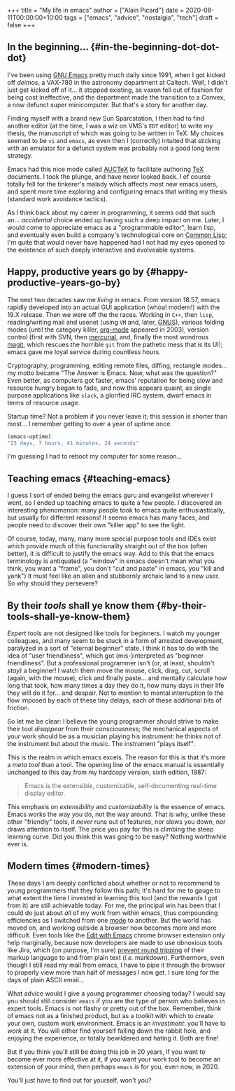 +++
title = "My life in emacs"
author = ["Alain Picard"]
date = 2020-08-11T00:00:00+10:00
tags = ["emacs", "advice", "nostalgia", "tech"]
draft = false
+++

## In the beginning... {#in-the-beginning-dot-dot-dot}

I've been using [GNU Emacs](https://www.gnu.org/software/emacs/) pretty much daily since 1991, when I got
kicked off _deimos_, a VAX-780 in the astronomy department at Caltech.
Well, I didn't just get kicked off of it... it stopped existing, as
vaxen fell out of fashion for being cost ineffective, and the department
made the transition to a Convex, a now defunct super minicomputer.  But
that's a story for another day.

Finding myself with a brand new Sun Sparcstation, I then had to find
another editor (at the time, I was a wiz on VMS's `EDT` editor) to write
my thesis, the manuscript of which was going to be written in TeX.  My
choices seemed to be `vi` and `emacs`, as even then I (correctly) intuited
that sticking with an emulator for a defunct system was probably not a
good long term strategy.

Emacs had this nice mode called [AUCTeX](https://www.gnu.org/software/auctex/) to facilitate
authoring [TeX](http://www.tug.org/) documents.  I took the plunge, and have never looked back.
I of course totally fell for the tinkerer's malady which affects most
new emacs users, and spent more time exploring and configuring emacs
that writing my thesis (standard work avoidance tactics).

As I think back about my career in programming, it seems odd that such
an... _accidental_ choice ended up having such a deep impact on me.  Later,
I would come to appreciate emacs as a "programmable editor", learn lisp,
and eventually even build a company's technological core on [Common Lisp](https://common-lisp.net/);
I'm quite that would never have happened had I not had my eyes opened to
the existence of such deeply interactive and evolveable systems.


## Happy, productive years go by {#happy-productive-years-go-by}

The next two decades saw me _living_ in emacs.  From version 18.57,
emacs rapidly developed into an actual GUI application (whoa!  modern!)
with the 19.X release.  Then we were off the the races.
Working in `C++`, then `lisp`,
reading/writing mail and usenet (using `VM` and, later, [GNUS](http://www.gnus.org/)), various
folding modes (until the category killer, [org-mode](https://orgmode.org/) appeared in 2003),
version control (first with SVN, then [mercurial](https://www.mercurial-scm.org/), and, finally the
most wondrous [magit](https://magit.vc/), which rescues the horrible `git` from the pathetic
mess that is its UI); emacs gave me loyal service during countless
hours.

Cryptography, programming, editing remote files, diffing, rectangle
modes... my motto became "The Answer is Emacs.  Now, what was the
question?"  Even better, as computers got faster, emacs' reputation
for being slow and resource hungry began to fade, and now this appears
quaint, as single purpose applications like `slack`, a glorified IRC
system, dwarf emacs in terms of resource usage.

Startup time?  Not a problem if you never leave it; this
session is shorter than most...  I remember getting to over
a year of uptime once.

```lisp
(emacs-uptime)
"23 days, 7 hours, 41 minutes, 24 seconds"
```

I'm guessing I had to reboot my computer for some reason...


## Teaching emacs {#teaching-emacs}

I guess I sort of ended being the emacs guru and evangelist wherever
I went, so I ended up teaching emacs to quite a few people.  I discovered
an interesting phenomenon: many people took to emacs quite enthusiastically,
but usually for different reasons!  It seems emacs has many faces, and
people need to discover their own "killer app" to see the light.

Of course, today, many, many more special purpose tools and IDEs exist
which provide much of this functionality straight out of the box
(often better), it is difficult to justify the emacs way.  Add to this
that the emacs terminology is antiquated (a "window" in emacs doesn't mean
what you think, you want a "frame", you don't "cut and paste" in emacs,
you "kill and yank") it must feel like an alien and stubbornly archaic land
to a new user.  So why should they persevere?


## By their _tools_ shall ye know them {#by-their-tools-shall-ye-know-them}

_Expert_ tools are not designed like tools for beginners.  I watch
my younger colleagues, and many seem to be stuck in a form of arrested
development, paralyzed in a sort of "eternal beginner" state.  I think
it has to do with the idea of "user friendliness", which got (mis-)interpreted
as "beginner friendliness".  But a professional programmer isn't (or, at
least, shouldn't _stay)_ a beginner!  I watch them move the mouse, click,
drag, cut, scroll (again, with the mouse), click and finally paste... and
mentally calculate how long that took, how many times a day they do it,
how many days in their life they will do it for... and despair.  Not to mention
to mental interruption to the flow imposed by each of these tiny delays, each
of these additional bits of friction.

So let me be clear: I believe the young programmer should strive to make
their tool _disappear_ from their consciousness; the mechanical aspects of your
work should be as a musician playing his instrument: he thinks not of the
instrument but about the music.  The instrument "plays itself".

This is the realm in which emacs excels.  The reason for this is that it's
more a _meta tool_ than a tool.  The opening line of the emacs manual
is essentially unchanged to this day from my hardcopy version, sixth edition, 1987:

> Emacs is the extensible, customizable, self-documenting real-time
> display editor.

This emphasis on _extensibility_ and _customizability_ is the essence of emacs.
Emacs works the way _you_ do, not the way around.  That is why, unlike these
other "friendly" tools, it _never_ runs out of features, nor slows you down,
nor draws attention to itself.  The price you pay for this is climbing the
steep learning curve.  Did you think this was going to be easy?  Nothing
worthwhile ever is.


## Modern times {#modern-times}

These days I am deeply conflicted about whether or not to recommend to young
programmers that they follow this path; it's hard for me to gauge to what extent
the time I invested in learning this tool (and the rewards I got from it) are still
achievable today.  For me, the principal win has been that I could do just about
_all_ of my work from within emacs, thus compounding efficiencies as I switched
from one [mode](https://www.gnu.org/software/emacs/manual/html%5Fnode/emacs/Major-Modes.html) to another.  But the world has moved on, and working outside a
browser now becomes more and more difficult.  Even tools like the
[Edit with Emacs](https://chrome.google.com/webstore/detail/edit-with-emacs/ljobjlafonikaiipfkggjbhkghgicgoh) chrome browser extension only help marginally, because now
developers are made to use obnoxious tools like Jira, which (on purpose, I'm sure)
[prevent round tripping](https://www.atlassian.com/blog/archives/why-we-removed-wiki-markup-editor-in-confluence-4#comments) of their markup language to and from plain text (_i.e._ markdown).
Furthermore, even though I still read my mail from emacs, I have to pipe it
through the browser to properly view more than half of messages I now get.
I sure long for the days of plain ASCII email...

What advice would I give a young programmer choosing today?  I would
say you should still consider `emacs` if you are the type of person who
believes in expert tools.  Emacs is not flashy or pretty out of the
box.  Remember, think of emacs not as a finished product, but as a
_toolkit_ with which to create your own, custom work environment.  Emacs
is an _investment_: you'll have to _work_ at it.  You will either find
yourself falling down the rabbit hole, and enjoying the experience, or
totally bewildered and hating it.  Both are fine!

But if you think you'll still be doing this job in 20 years, if you want to
become ever more effective at it, if you want your work tool to become
an extension of your mind, then perhaps `emacs` _is_ for you, even now, in 2020.

You'll just have to find out for yourself, won't you?
